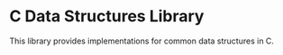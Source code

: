 # C Data Structures Library

This library provides implementations for common data structures in C.
